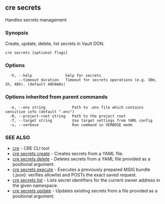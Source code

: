 ## cre secrets

Handles secrets management

### Synopsis

Create, update, delete, list secrets in Vault DON.

```
cre secrets [optional flags]
```

### Options

```
  -h, --help               help for secrets
      --timeout duration   Timeout for secrets operations (e.g. 30m, 2h, 48h). (default 48h0m0s)
```

### Options inherited from parent commands

```
  -e, --env string            Path to .env file which contains sensitive info (default ".env")
  -R, --project-root string   Path to the project root
  -T, --target string         Use target settings from YAML config
  -v, --verbose               Run command in VERBOSE mode
```

### SEE ALSO

* [cre](cre.md)	 - CRE CLI tool
* [cre secrets create](cre_secrets_create.md)	 - Creates secrets from a YAML file.
* [cre secrets delete](cre_secrets_delete.md)	 - Deletes secrets from a YAML file provided as a positional argument.
* [cre secrets execute](cre_secrets_execute.md)	 - Executes a previously prepared MSIG bundle (.json): verifies allowlist and POSTs the exact saved request.
* [cre secrets list](cre_secrets_list.md)	 - Lists secret identifiers for the current owner address in the given namespace.
* [cre secrets update](cre_secrets_update.md)	 - Updates existing secrets from a file provided as a positional argument.


